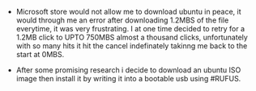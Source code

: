 - Microsoft store would not allow me to download ubuntu in peace, it would through me an error after downloading 1.2MBS of the file everytime, it was very frustrating.
I at one time decided to retry for a 1.2MB click to UPTO 750MBS almost a thousand clicks, unfortunately with so many hits it hit the cancel indefinately takinng me back to the start at 0MBS.

- After some promising research i decide to download an ubuntu ISO image then install it by writing it into a bootable usb using #RUFUS.
